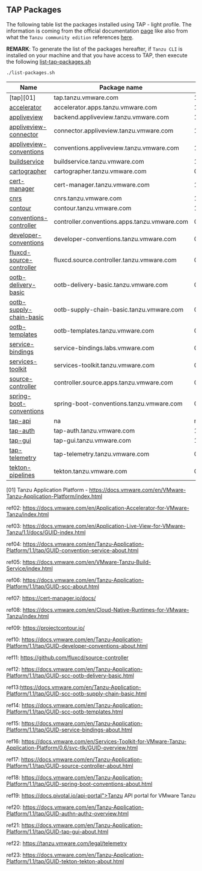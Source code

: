 ## TAP Packages

The following table list the packages installed using TAP - light profile. The information is coming from the official documentation [page](https://docs.vmware.com/en/Tanzu-Application-Platform/1.1/tap/GUID-components.html)
like also from what the `Tanzu community edition` references [here](https://github.com/vmware-tanzu/community-edition#packages).

**REMARK**: To generate the list of the packages hereafter, if `Tanzu CLI` is installed on your machine and that you have access to TAP, then execute the following [list-tap-packages.sh](scripts/list-packages.sh)

```bash
./list-packages.sh
```


| Name                                | Package name                                 | Version      |
| ------------------------------------- | ---------------------------------------------- | -------------- |
| [tap][01] | tap.tanzu.vmware.com                         | 1.1.0        |
| [accelerator](#ref02)               | accelerator.apps.tanzu.vmware.com            | 1.1.2        |
| [appliveview](#ref03)               | backend.appliveview.tanzu.vmware.com         | 1.1.0        |
| [appliveview-connector](#ref04)     | connector.appliveview.tanzu.vmware.com       | 1.1.0        |
| [appliveview-conventions](#ref04)   | conventions.appliveview.tanzu.vmware.com     | 1.1.0        |
| [buildservice](#ref05)              | buildservice.tanzu.vmware.com                | 1.5.0        |
| [cartographer](#ref06)              | cartographer.tanzu.vmware.com                | 0.3.0        |
| [cert-manager](#ref07)              | cert-manager.tanzu.vmware.com                | 1.5.3+tap.2  |
| [cnrs](#ref08)                      | cnrs.tanzu.vmware.com                        | 1.2.0        |
| [contour](#ref09)                   | contour.tanzu.vmware.com                     | 1.18.2+tap.2 |
| [conventions-controller](#ref04)    | controller.conventions.apps.tanzu.vmware.com | 0.6.3        |
| [developer-conventions](#ref10)     | developer-conventions.tanzu.vmware.com       | 0.6.0        |
| [fluxcd-source-controller](#ref11)  | fluxcd.source.controller.tanzu.vmware.com    | 0.16.4       |
| [ootb-delivery-basic](#ref12)       | ootb-delivery-basic.tanzu.vmware.com         | 0.7.0        |
| [ootb-supply-chain-basic](#ref13)   | ootb-supply-chain-basic.tanzu.vmware.com     | 0.7.0        |
| [ootb-templates](#ref28)            | ootb-templates.tanzu.vmware.com              | 0.7.0        |
| [service-bindings](#ref15)          | service-bindings.labs.vmware.com             | 0.7.1        |
| [services-toolkit ](#ref16)         | services-toolkit.tanzu.vmware.com            | 0.6.0        |
| [source-controller](#ref17)         | controller.source.apps.tanzu.vmware.com      | 0.3.3        |
| [spring-boot-conventions](#ref18)   | spring-boot-conventions.tanzu.vmware.com     | 0.4.0        |
| [tap-api](#ref19)                   | na                                           | na           |
| [tap-auth](#ref20)                  | tap-auth.tanzu.vmware.com                    | 1.1.0        |
| [tap-gui](#ref21)                   | tap-gui.tanzu.vmware.com                     | 1.1.0        |
| [tap-telemetry](#22)                | tap-telemetry.tanzu.vmware.com               | 0.1.4        |
| [tekton-pipelines](#ref21)          | tekton.tanzu.vmware.com                      | 0.33.2       |

[01] Tanzu Application Platform - https://docs.vmware.com/en/VMware-Tanzu-Application-Platform/index.html

<a name="ref02">ref02</a>: https://docs.vmware.com/en/Application-Accelerator-for-VMware-Tanzu/index.html

<a name="ref03">ref03</a>: https://docs.vmware.com/en/Application-Live-View-for-VMware-Tanzu/1.1/docs/GUID-index.html

<a name="ref04">ref04</a>: https://docs.vmware.com/en/Tanzu-Application-Platform/1.1/tap/GUID-convention-service-about.html

<a name="ref05">ref05</a>: https://docs.vmware.com/en/VMware-Tanzu-Build-Service/index.html

<a name="ref06">ref06</a>: https://docs.vmware.com/en/Tanzu-Application-Platform/1.1/tap/GUID-scc-about.html

<a name="ref07">ref07</a>: https://cert-manager.io/docs/

<a name="ref08">ref08</a>: https://docs.vmware.com/en/Cloud-Native-Runtimes-for-VMware-Tanzu/index.html

<a name="ref09">ref09</a>: https://projectcontour.io/

<a name="ref10">ref10</a>: https://docs.vmware.com/en/Tanzu-Application-Platform/1.1/tap/GUID-developer-conventions-about.html

<a name="ref11">ref11</a>: https://github.com/fluxcd/source-controller

<a name="ref12">ref12</a>: https://docs.vmware.com/en/Tanzu-Application-Platform/1.1/tap/GUID-scc-ootb-delivery-basic.html

<a name="ref13">ref13</a>:https://docs.vmware.com/en/Tanzu-Application-Platform/1.1/tap/GUID-scc-ootb-supply-chain-basic.html

<a name="ref14">ref14</a>: https://docs.vmware.com/en/Tanzu-Application-Platform/1.1/tap/GUID-scc-ootb-templates.html

<a name="ref15">ref15</a>: https://docs.vmware.com/en/Tanzu-Application-Platform/1.1/tap/GUID-service-bindings-about.html

<a name="ref16">ref16</a>: https://docs.vmware.com/en/Services-Toolkit-for-VMware-Tanzu-Application-Platform/0.6/svc-tlk/GUID-overview.html

<a name="ref17">ref17</a>: https://docs.vmware.com/en/Tanzu-Application-Platform/1.1/tap/GUID-source-controller-about.html

<a name="ref18">ref18</a>: https://docs.vmware.com/en/Tanzu-Application-Platform/1.1/tap/GUID-spring-boot-conventions-about.html

<a name="ref19">ref19</a>: https://docs.pivotal.io/api-portal">Tanzu API portal for VMware Tanzu

<a name="ref20">ref20</a>: https://docs.vmware.com/en/Tanzu-Application-Platform/1.1/tap/GUID-authn-authz-overview.html

<a name="ref21">ref21</a>: https://docs.vmware.com/en/Tanzu-Application-Platform/1.1/tap/GUID-tap-gui-about.html

<a name="ref22">ref22</a>: https://tanzu.vmware.com/legal/telemetry

<a name="ref23">ref23</a>: https://docs.vmware.com/en/Tanzu-Application-Platform/1.1/tap/GUID-tekton-tekton-about.html
